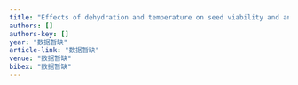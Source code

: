 ```yaml
---
title: "Effects of dehydration and temperature on seed viability and antioxidative enzymes activities on three kinds of cultivars of Camellia sinensis"
authors: []
authors-key: []
year: "数据暂缺"
article-link: "数据暂缺"
venue: "数据暂缺"
bibex: "数据暂缺"
---
```

